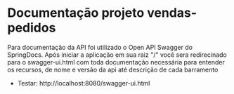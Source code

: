# Documentação projeto vendas-pedidos

Para documentação da API foi utilizado o Open API Swagger do SpringDocs. Após iniciar a aplicação em sua raiz "/" você sera redirecinado para o swagger-ui.html com toda documentação necessária para entender os recursos, de nome e versão da api até descrição de cada barramento

 - Testar: http://localhost:8080/swagger-ui.html
